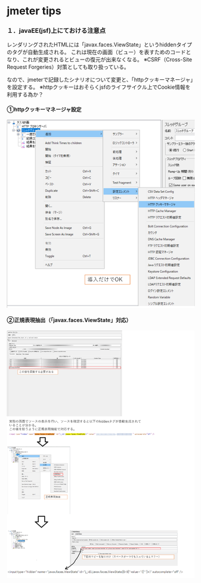 # jmeter tips

### １．javaEE(jsf)上にておける注意点

レンダリングされたHTMLには「javax.faces.ViewState」というhiddenタイプのタグが自動生成される。
これは現在の画面（ビュー）を表すためのコードとなり、これが変更されるとビューの復元が出来なくなる。
※CSRF（Cross-Site Request Forgeries）対策としても取り扱っている。

なので、jmeterで記録したシナリオについて変更と、「httpクッキーマネージャ」を設定する。
※httpクッキーはおそらくjsfのライフサイクル上でCookie情報を利用する為か？

#### ①httpクッキーマネージャ設定
![httpクッキーマネージャ](https://github.com/keicyKOh1Ca/style/blob/master/docs/jmeter_cookei_manager.png)

#### ②正規表現抽出（「javax.faces.ViewState」対応）
![正規表現設定](https://github.com/keicyKOh1Ca/style/blob/master/docs/jmeter_regular_expression_extraction.png)
